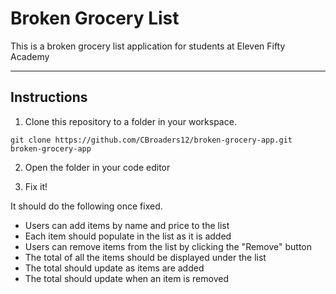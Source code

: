 # Broken Grocery List

This is a broken grocery list application for students at Eleven Fifty Academy

---

## Instructions

1. Clone this repository to a folder in your workspace.

```shell
git clone https://github.com/CBroaders12/broken-grocery-app.git broken-grocery-app
```

2. Open the folder in your code editor

3. Fix it!

It should do the following once fixed.

-   Users can add items by name and price to the list
-   Each item should populate in the list as it is added
-   Users can remove items from the list by clicking the "Remove" button
-   The total of all the items should be displayed under the list
-   The total should update as items are added
-   The total should update when an item is removed
